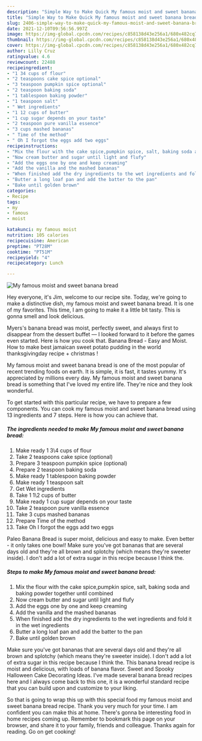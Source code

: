 ```yaml
---
description: "Simple Way to Make Quick My famous moist and sweet banana bread"
title: "Simple Way to Make Quick My famous moist and sweet banana bread"
slug: 2406-simple-way-to-make-quick-my-famous-moist-and-sweet-banana-bread
date: 2021-12-10T09:56:56.997Z
image: https://img-global.cpcdn.com/recipes/c858138d43e256a1/680x482cq70/my-famous-moist-and-sweet-banana-bread-recipe-main-photo.jpg
thumbnail: https://img-global.cpcdn.com/recipes/c858138d43e256a1/680x482cq70/my-famous-moist-and-sweet-banana-bread-recipe-main-photo.jpg
cover: https://img-global.cpcdn.com/recipes/c858138d43e256a1/680x482cq70/my-famous-moist-and-sweet-banana-bread-recipe-main-photo.jpg
author: Lilly Cruz
ratingvalue: 4.6
reviewcount: 22488
recipeingredient:
- "1 34 cups of flour"
- "2 teaspoons cake spice optional"
- "3 teaspoon pumpkin spice optional"
- "2 teaspoon baking soda"
- "1 tablespoon baking powder"
- "1 teaspoon salt"
- " Wet ingredients"
- "1 12 cups of butter"
- "1 cup sugar depends on your taste"
- "2 teaspoon pure vanilla essence"
- "3 cups mashed bananas"
- " Time of the method"
- " Oh I forgot the eggs add two eggs"
recipeinstructions:
- "Mix the flour with the cake spice,pumpkin spice, salt, baking soda and baking powder together until combined"
- "Now cream butter and sugar until light and flufy"
- "Add the eggs one by one and keep creaming"
- "Add the vanilla and the mashed bananas"
- "When finished add the dry ingredients to the wet ingredients and fold it in the wet ingredients"
- "Butter a long loaf pan and add the batter to the pan"
- "Bake until golden brown"
categories:
- Recipe
tags:
- my
- famous
- moist

katakunci: my famous moist 
nutrition: 105 calories
recipecuisine: American
preptime: "PT28M"
cooktime: "PT51M"
recipeyield: "4"
recipecategory: Lunch

---
```



![My famous moist and sweet banana bread](https://img-global.cpcdn.com/recipes/c858138d43e256a1/680x482cq70/my-famous-moist-and-sweet-banana-bread-recipe-main-photo.jpg)

Hey everyone, it's Jim, welcome to our recipe site. Today, we're going to make a distinctive dish, my famous moist and sweet banana bread. It is one of my favorites. This time, I am going to make it a little bit tasty. This is gonna smell and look delicious.

Myers's banana bread was moist, perfectly sweet, and always first to disappear from the dessert buffet — I looked forward to it before the games even started. Here is how you cook that. Banana Bread - Easy and Moist. How to make best jamaican sweet potato pudding in the world thanksgivingday recipe + christmas !

My famous moist and sweet banana bread is one of the most popular of recent trending foods on earth. It is simple, it is fast, it tastes yummy. It's appreciated by millions every day. My famous moist and sweet banana bread is something that I've loved my entire life. They're nice and they look wonderful.


To get started with this particular recipe, we have to prepare a few components. You can cook my famous moist and sweet banana bread using 13 ingredients and 7 steps. Here is how you can achieve that.

<!--inarticleads1-->

##### The ingredients needed to make My famous moist and sweet banana bread:

1. Make ready 1 3\4 cups of flour
1. Take 2 teaspoons cake spice (optional)
1. Prepare 3 teaspoon pumpkin spice (optional)
1. Prepare 2 teaspoon baking soda
1. Make ready 1 tablespoon baking powder
1. Make ready 1 teaspoon salt
1. Get  Wet ingredients
1. Take 1 1\2 cups of butter
1. Make ready 1 cup sugar depends on your taste
1. Take 2 teaspoon pure vanilla essence
1. Take 3 cups mashed bananas
1. Prepare  Time of the method
1. Take  Oh I forgot the eggs add two eggs


Paleo Banana Bread is super moist, delicious and easy to make. Even better - it only takes one bowl! Make sure you've got bananas that are several days old and they're all brown and splotchy (which means they're sweeter inside). I don't add a lot of extra sugar in this recipe because I think the. 

<!--inarticleads2-->

##### Steps to make My famous moist and sweet banana bread:

1. Mix the flour with the cake spice,pumpkin spice, salt, baking soda and baking powder together until combined
1. Now cream butter and sugar until light and flufy
1. Add the eggs one by one and keep creaming
1. Add the vanilla and the mashed bananas
1. When finished add the dry ingredients to the wet ingredients and fold it in the wet ingredients
1. Butter a long loaf pan and add the batter to the pan
1. Bake until golden brown


Make sure you've got bananas that are several days old and they're all brown and splotchy (which means they're sweeter inside). I don't add a lot of extra sugar in this recipe because I think the. This banana bread recipe is moist and delicious, with loads of banana flavor. Sweet and Spooky Halloween Cake Decorating Ideas. I've made several banana bread recipes here and I always come back to this one, it is a wonderful standard recipe that you can build upon and customize to your liking. 

So that is going to wrap this up with this special food my famous moist and sweet banana bread recipe. Thank you very much for your time. I am confident you can make this at home. There's gonna be interesting food in home recipes coming up. Remember to bookmark this page on your browser, and share it to your family, friends and colleague. Thanks again for reading. Go on get cooking!
